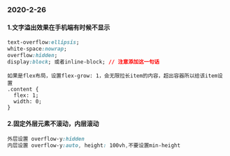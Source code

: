 ### 2020-2-26

#### 1.文字溢出效果在手机端有时候不显示

```css
text-overflow:ellipsis;
white-space:nowrap;
overflow:hidden;
display:block; 或者inline-block; // 注意添加这一句话
```

```
如果是flex布局，设置flex-grow: 1，会无限拉长item的内容，超出容器所以给该item设置
.content {
  flex: 1;
  width: 0;
}
```

#### 2.固定外层元素不滚动，内层滚动

```css
外层设置 overflow-y:hidden
内层设置 overflow-y:auto, height: 100vh,不要设置min-height
```
